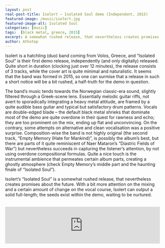 ```yaml
---
layout: post
real-post-title: Isolert – Isolated Soul demo (Independent, 2015)
featured-image: /music/isolert.jpg
featured-image-alt: Isolated Soul
categories: [music]
tags:  [black metal, greece, 2015]
excerpt: A somewhat rushed release, that nevertheless creates promises about the future
author: Athotep
---
```


Isolert is a hatchling (duo) band coming from Volos, Greece, and “Isolated Soul” is their first demo release, independently (and only digitally) released. Quite short in duration (clocking just over 12 minutes), the release consists of 3 tracks, while the cover art is quite minimal and naturalistic. It seems that the band was formed in 2015, so one can surmise that a release in such a short notice will be a bit rushed, a half-truth for the demo in question.

The band’s music tends towards the Norwegian classic-era sound, slightly filtered through a Greek-scene lens. Essentially melodic guitar riffs, not avert to sporadically integrating a heavy metal attitude, are framed by a quite audible bass guitar and typical but satisfactory drum patterns. Vocals are double-edged blade – the default black metal shrieks that dominate most of the demo are quite overdone in their quest for rawness and echo; they are too prominent on the mix, ending up flat and unconvincing. On the contrary, some attempts on alternative and clean vocalisation was a positive surprise. Composition-wise the band is not highly original (the second track, “Empty Memory (Hate for Mankind)”, is possibly the album’s best, but there are parts of it quite reminiscent of Naer Mataron’s “Diastric Fields of War”) but nevertheless succeeds in capturing the listener’s attention, by not using overdone compositional formulas. Quite a nice touch is the instrumental ambience that permeates certain album parts, creating a ghostly atmosphere (check Empty Memory’s middle part and the haunting finale of “Isolated Soul”).

Isolert’s “Isolated Soul” is a somewhat rushed release, that nevertheless creates promises about the future. With a bit more attention on the mixing and a certain amount of change on the vocal course, Isolert can output a solid full-length; the seeds exist within the demo, waiting to be nurtured.  
<br>
<iframe style="border: 0; width: 100%; height: 120px;" src="https://bandcamp.com/EmbeddedPlayer/album=2166233330/size=large/bgcol=ffffff/linkcol=0687f5/tracklist=false/artwork=small/transparent=true/" seamless><a href="http://isolert.bandcamp.com/album/isolated-soul">Isolated Soul by Isolert</a></iframe>